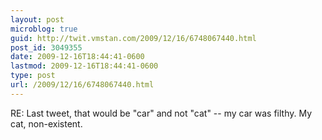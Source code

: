 ```yaml
---
layout: post
microblog: true
guid: http://twit.vmstan.com/2009/12/16/6748067440.html
post_id: 3049355
date: 2009-12-16T18:44:41-0600
lastmod: 2009-12-16T18:44:41-0600
type: post
url: /2009/12/16/6748067440.html
---
```

RE: Last tweet, that would be "car" and not "cat" -- my car was filthy. My cat, non-existent.

